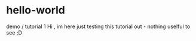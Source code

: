 # hello-world
demo / tutorial 1
Hi , im here just testing this tutorial out - nothing uselful to see ;D
